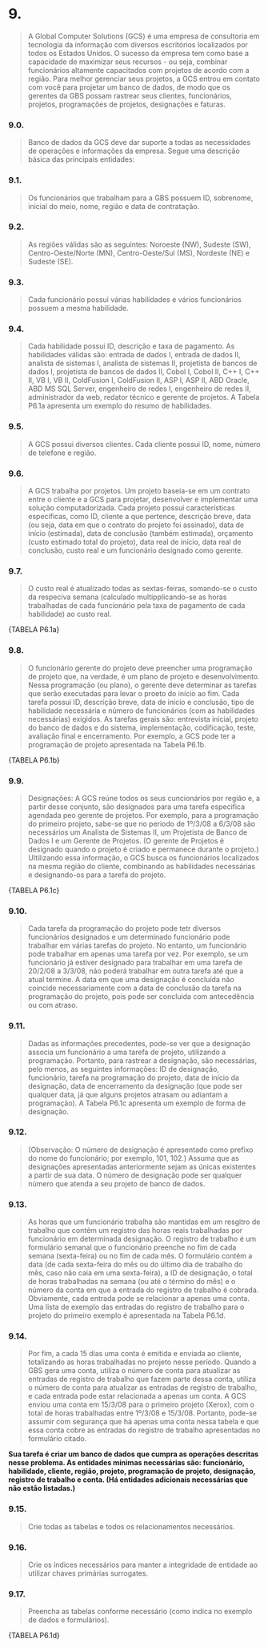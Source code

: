 # 9. 
> A Global Computer Solutions (GCS) é uma empresa de consultoria em tecnologia da informação com diversos escritórios localizados por todos os Estados Unidos. O sucesso da empresa tem como base a capacidade de maximizar seus recursos - ou seja, combinar funcionários altamente capacitados com projetos de acordo com a região. Para melhor gerenciar seus projetos, a GCS entrou em contato com você para projetar um banco de dados, de modo que os gerentes da GBS possam rastrear seus clientes, funcionários, projetos, programações de projetos, designações e faturas.

### 9.0.
> Banco de dados da GCS deve dar suporte a todas as necessidades de operações e informações da empresa. Segue uma descrição básica das principais entidades:

### 9.1.
> Os funcionários que trabalham para a GBS possuem ID, sobrenome, inicial do meio, nome, região e data de contratação.

### 9.2.
> As regiões válidas são as seguintes: Noroeste (NW), Sudeste (SW), Centro-Oeste/Norte (MN), Centro-Oeste/Sul (MS), Nordeste (NE) e Sudeste (SE).

### 9.3.
> Cada funcionário possui várias habilidades e vários funcionários possuem a mesma habilidade.

### 9.4.
> Cada habilidade possui ID, descrição e taxa de pagamento. As habilidades válidas são: entrada de dados I, entrada de dados II, analista de sistemas I, analista de sistemas II, projetista de bancos de dados I, projetista de bancos de dados II, Cobol I, Cobol II, C++ I, C++ II, VB I, VB II, ColdFusion I, ColdFusion II, ASP I, ASP II, ABD Oracle, ABD MS SQL Server, engenheiro de redes I, engenheiro de redes II, administrador da web, redator técnico e gerente de projetos. A Tabela P6.1a apresenta um exemplo do resumo de habilidades.

### 9.5.
> A GCS possui diversos clientes. Cada cliente possui ID, nome, número de telefone e região.

### 9.6.
> A GCS trabalha por projetos. Um projeto baseia-se em um contrato entre o cliente e a GCS para projetar, desenvolver e implementar uma solução computadorizada. Cada projeto possui características específicas, como ID, cliente a que pertence, descrição breve, data (ou seja, data em que o contrato do projeto foi assinado), data de início (estimada), data de conclusão (também estimada), orçamento (custo estimado total do projeto), data real de início, data real de conclusão, custo real e um funcionário designado como gerente.

### 9.7.
> O custo real é atualizado todas as sextas-feiras, somando-se o custo da respeciva semana (calculado multipplicando-se as horas trabalhadas de cada funcionário pela taxa de pagamento de cada habilidade) ao custo real.

{TABELA P6.1a}

### 9.8.
> O funcionário gerente do projeto deve preencher uma programação de projeto que, na verdade, é um plano de projeto e desenvolvimento. Nessa programação (ou plano), o gerente deve determinar as tarefas que serão executadas para levar o proeto do início ao fim. Cada tarefa possui ID, descrição breve, data de inicio e conclusão, tipo de habilidade necessária e número de funcionários (com as habilidades necessárias) exigidos. As tarefas gerais são: entrevista inicial, projeto do banco de dados e do sistema, implementação, codificação, teste, avaliação final e encerramento. Por exemplo, a GCS pode ter a programação de projeto apresentada na Tabela P6.1b.

{TABELA P6.1b}

### 9.9.
> Designações: A GCS reúne todos os seus cuncionários por região e, a partir desse conjunto, são designados para uma tarefa especifica agendada peo gerente de projetos. Por exemplo, para a programação do primeiro projeto, sabe-se que no periodo de 1º/3/08 a 6/3/08 são necessários um Analista de Sistemas II, um Projetista de Banco de Dados I e um Gerente de Projetos. (O gerente de Projetos é designado quando o projeto é criado e permanece durante o projeto.) Ultilizando essa informação, o GCS busca os funcionários localizados na mesma região do cliente, combinando as habilidades necessárias e designando-os para a tarefa do projeto.

{TABELA P6.1c}

### 9.10.
> Cada tarefa da programação do projeto pode tetr diversos funcionários designados e um determinado funcionário pode trabalhar em várias tarefas do projeto. No entanto, um funcionário pode trabalhar em apenas uma tarefa por vez. Por exemplo, se um funcionário já estiver designado para trabalhar em uma tarefa de 20/2/08 a 3/3/08, não poderá trabalhar em outra tarefa até que a atual termine. A data em que uma designação é concluída não coincide necessariamente com a data de conclusão da tarefa na programação do projeto, pois pode ser concluida com antecedência ou com atraso.

### 9.11.
> Dadas as informações precedentes, pode-se ver que a designação associa um funcionário a uma tarefa de projeto, utilizando a programação. Portanto, para rastrear a designação, são necessárias, pelo menos, as seguintes informações: ID de designação, funcionário, tarefa na programação do projeto, data de início da designação, data de encerramento da designação (que pode ser qualquer data, já que alguns projetos atrasam ou adiantam a programação). A Tabela P6.1c apresenta um exemplo de forma de designação.

### 9.12.
> (Observação: O número de designação é apresentado como prefixo do nome do funcionário; por exemplo, 101, 102.) Assuma que as designações apresentadas anteriormente sejam as únicas existentes a partir de sua data. O número de designação pode ser qualquer número que atenda a seu projeto de banco de dados.

### 9.13.
> As horas que um funcionário trabalha são mantidas em um resgitro de trabalho que contém um registro das horas reais trabalhadas por funcionário em determinada designação. O registro de trabalho é um formulário semanal que o funcionário preenche no fim de cada semana (sexta-feira) ou no fim de cada mês. O formulário contém a data (de cada sexta-feira do mês ou do último dia de trabalho do mês, caso não caia em uma sexta-feira), a ID de designação, o total de horas trabalhadas na semana (ou até o término do mês) e o número da conta em que a entrada do registro de trabalho é cobrada. Obviamente, cada entrada pode se relacionar a apenas uma conta. Uma lista de exemplo das entradas do registro de trabalho para o projeto do primeiro exemplo é apresentada na Tabela P6.1d.

### 9.14.
> Por fim, a cada 15 dias uma conta é emitida e enviada ao cliente, totalizando as horas trabalhadas no projeto nesse período. Quando a GBS gera uma conta, utiliza o número de conta para atualizar as entradas de registro de trabalho que fazem parte dessa conta, utiliza o número de conta para atualizar as entradas de registro de trabalho, e cada entrada pode estar relacionada a apenas um conta. A GCS enviou uma conta em 15/3/08 para o primeiro projeto (Xerox), com o total de horas trabalhadas entre 1º/3/08 e 15/3/08. Portanto, pode-se assumir com segurança que há apenas uma conta nessa tabela e que essa conta cobre as entradas do registro de trabalho apresentadas no formulário citado.

**Sua tarefa é criar um banco de dados que cumpra as operações descritas nesse problema. As entidades mínimas necessárias são: funcionário, habilidade, cliente, região, projeto, programação de projeto, designação, registro de trabalho e conta. (Há entidades adicionais necessárias que não estão listadas.)**

### 9.15.
> Crie todas as tabelas e todos os relacionamentos necessários.

### 9.16.
> Crie os índices necessários para manter a integridade de entidade ao utilizar chaves primárias surrogates.

### 9.17.
> Preencha as tabelas conforme necessário (como indica no exemplo de dados e formulários).

{TABELA P6.1d}
